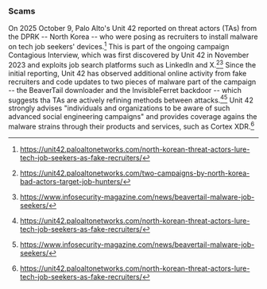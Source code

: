 ### Scams

On 2025 October 9, Palo Alto's Unit 42 reported on threat actors (TAs) from the DPRK -- North Korea -- who were posing as recruiters to install malware on tech job seekers' devices.[^1] This is part of the ongoing campaign Contagious Interview, which was first discovered by Unit 42 in November 2023 and exploits job search platforms such as LinkedIn and X.[^2][^3] Since the initial reporting, Unit 42 has observed additional online activity from fake recruiters and code updates to two pieces of malware part of the campaign -- the BeaverTail downloader and the InvisibleFerret backdoor -- which suggests tha TAs are actively refining methods between attacks.[^1][^3] Unit 42 strongly advises "individuals and organizations to be aware of such advanced social engineering campaigns" and provides coverage agains the malware strains through their products and services, such as Cortex XDR.[^1]


[^1]: https://unit42.paloaltonetworks.com/north-korean-threat-actors-lure-tech-job-seekers-as-fake-recruiters/
[^2]: https://unit42.paloaltonetworks.com/two-campaigns-by-north-korea-bad-actors-target-job-hunters/
[^3]: https://www.infosecurity-magazine.com/news/beavertail-malware-job-seekers/
